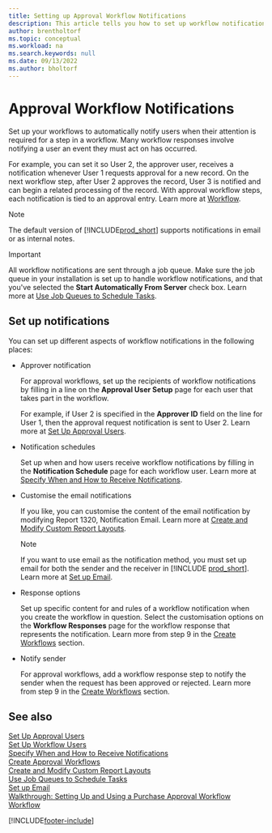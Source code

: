 ```yaml
---
title: Setting up Approval Workflow Notifications
description: This article tells you how to set up workflow notifications to alert a user that an event has occurred that they must react to; a workflow response is required.
author: brentholtorf
ms.topic: conceptual
ms.workload: na
ms.search.keywords: null
ms.date: 09/13/2022
ms.author: bholtorf
---
```

# <a name="approval-workflow-notifications"></a>Approval Workflow Notifications

Set up your workflows to automatically notify users when their attention is required for a step in a workflow. Many workflow responses involve notifying a user an event they must act on has occurred.

For example, you can set it so User 2, the approver user, receives a notification whenever User 1 requests approval for a new record. On the next workflow step, after User 2 approves the record, User 3 is notified and can begin a related processing of the record. With approval workflow steps, each notification is tied to an approval entry. Learn more at [Workflow](across-workflow.md).  

> [!NOTE]  
> The default version of [!INCLUDE[prod_short](includes/prod_short.md)] supports notifications in email or as internal notes.  

> [!IMPORTANT]  
> All workflow notifications are sent through a job queue. Make sure the job queue in your installation is set up to handle workflow notifications, and that you've selected the **Start Automatically From Server** check box. Learn more at [Use Job Queues to Schedule Tasks](admin-job-queues-schedule-tasks.md).

## <a name="set-up-notifications"></a>Set up notifications

You can set up different aspects of workflow notifications in the following places:  

* Approver notification

  For approval workflows, set up the recipients of workflow notifications by filling in a line on the **Approval User Setup** page for each user that takes part in the workflow.  

  For example, if User 2 is specified in the **Approver ID** field on the line for User 1, then the approval request notification is sent to User 2. Learn more at [Set Up Approval Users](across-how-to-set-up-approval-users.md). 
  
* Notification schedules

  Set up when and how users receive workflow notifications by filling in the **Notification Schedule** page for each workflow user. Learn more at [Specify When and How to Receive Notifications](across-how-to-specify-when-and-how-to-receive-notifications.md). 
  
* Customise the email notifications

  If you like, you can customise the content of the email notification by modifying Report 1320, Notification Email. Learn more at [Create and Modify Custom Report Layouts](ui-how-create-custom-report-layout.md).  

  > [!NOTE]
  > If you want to use email as the notification method, you must set up email for both the sender and the receiver in [!INCLUDE [prod_short](includes/prod_short.md)]. Learn more at [Set up Email](admin-how-setup-email.md).
  
* Response options

  Set up specific content for and rules of a workflow notification when you create the workflow in question. Select the customisation options on the **Workflow Responses** page for the workflow response that represents the notification. Learn more from step 9 in the [Create Workflows](across-how-to-create-workflows.md#to-create-a-workflow) section. 
  
* Notify sender

  For approval workflows, add a workflow response step to notify the sender when the request has been approved or rejected. Learn more from step 9 in the [Create Workflows](across-how-to-create-workflows.md#to-create-a-workflow) section.   

## <a name="see-also"></a>See also

[Set Up Approval Users](across-how-to-set-up-approval-users.md)  
[Set Up Workflow Users](across-how-to-set-up-workflow-users.md)  
[Specify When and How to Receive Notifications](across-how-to-specify-when-and-how-to-receive-notifications.md)  
[Create Approval Workflows](across-how-to-create-workflows.md)  
[Create and Modify Custom Report Layouts](ui-how-create-custom-report-layout.md)  
[Use Job Queues to Schedule Tasks](admin-job-queues-schedule-tasks.md)  
[Set up Email](admin-how-setup-email.md)  
[Walkthrough: Setting Up and Using a Purchase Approval Workflow](walkthrough-setting-up-and-using-a-purchase-approval-workflow.md)  
[Workflow](across-workflow.md)  

[!INCLUDE[footer-include](includes/footer-banner.md)]
